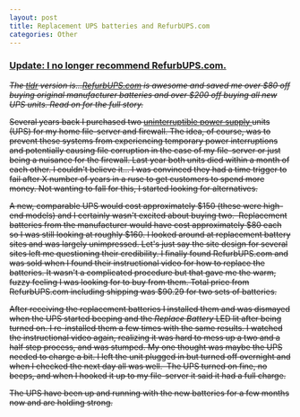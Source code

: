 ```yaml
--- 
layout: post
title: Replacement UPS batteries and RefurbUPS.com
categories: Other
---
```

<h3><a href="http://cameronstokes.com/2011/05/14/update-replacement-ups-batteries-and-refurbups-com/"><strong>Update: I no longer recommend RefurbUPS.com.</strong></a></h3>
<span style="text-decoration: line-through;"><em>The <a href="http://en.wiktionary.org/wiki/TLDR">tldr</a> version is...<a href="http://www.refurbups.com/">RefurbUPS.com</a> is awesome and saved me over $80 off buying original manufacturer batteries and over $200 off buying all new UPS units. Read on for the full story.</em></span>

<span style="text-decoration: line-through;">Several years back I purchased two <a href="http://en.wikipedia.org/wiki/Uninterruptible_power_supply">uninterruptible power supply </a>units (UPS) for my home file-server and firewall. The idea, of course, was to prevent these systems from experiencing temporary power interruptions and potentially causing file corruption in the case of my file-server or just being a nuisance for the firewall. Last year both units died within a month of each other. I couldn't believe it... I was convinced they had a time trigger to fail after X number of years in a ruse to get customers to spend more money. Not wanting to fall for this, I started looking for alternatives.</span>

<span style="text-decoration: line-through;"> </span>

<span style="text-decoration: line-through;">A new, comparable UPS would cost approximately $150 (these were high-end models) and I certainly wasn't excited about buying two.  Replacement batteries from the manufacturer would have cost approximately $80 each so I was still looking at roughly $160. I looked around at replacement battery sites and was largely unimpressed. Let's just say the site design for several sites left me questioning their credibility. I finally found RefurbUPS.com and was sold when I found their instructional video for how to replace the batteries. It wasn't a complicated procedure but that gave me the warm, fuzzy feeling I was looking for to buy from them. Total price from RefurbUPS.com including shipping was $90.29 for two sets of batteries.</span>

<span style="text-decoration: line-through;">After receiving the replacement batteries I installed them and was dismayed when the UPS started beeping and the <em>Replace Battery</em> LED lit after being turned on. I re-installed them a few times with the same results. I watched the instructional video again, realizing it was hard to mess up a two and a half step process, and was stumped. My one thought was maybe the UPS needed to charge a bit. I left the unit plugged in but turned off overnight and when I checked the next day all was well.  The UPS turned on fine, no beeps, and when I hooked it up to my file-server it said it had a full charge.</span>

<span style="text-decoration: line-through;">The UPS have been up and running with the new batteries for a few months now and are holding strong.</span>
